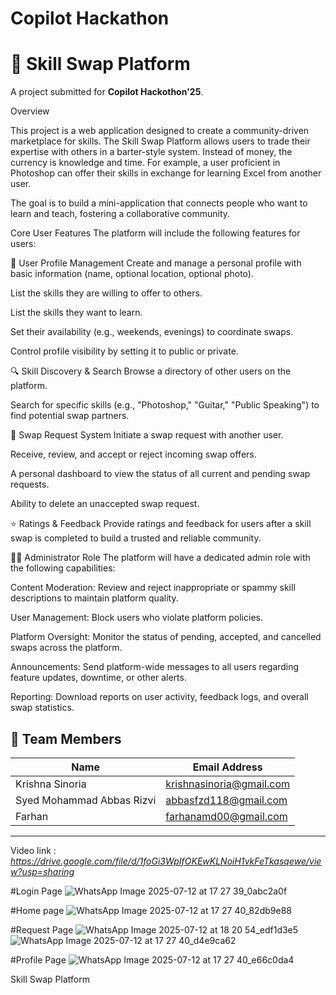 # Copilot Hackathon

# 🔁 Skill Swap Platform

A project submitted for **Copilot Hackothon'25**.

Overview

This project is a web application designed to create a community-driven marketplace for skills. The Skill Swap Platform allows users to trade their expertise with others in a barter-style system. Instead of money, the currency is knowledge and time. For example, a user proficient in Photoshop can offer their skills in exchange for learning Excel from another user.

The goal is to build a mini-application that connects people who want to learn and teach, fostering a collaborative community.

Core User Features
The platform will include the following features for users:

👤 User Profile Management
Create and manage a personal profile with basic information (name, optional location, optional photo).

List the skills they are willing to offer to others.

List the skills they want to learn.

Set their availability (e.g., weekends, evenings) to coordinate swaps.

Control profile visibility by setting it to public or private.

🔍 Skill Discovery & Search
Browse a directory of other users on the platform.

Search for specific skills (e.g., "Photoshop," "Guitar," "Public Speaking") to find potential swap partners.

🔄 Swap Request System
Initiate a swap request with another user.

Receive, review, and accept or reject incoming swap offers.

A personal dashboard to view the status of all current and pending swap requests.

Ability to delete an unaccepted swap request.

⭐ Ratings & Feedback
Provide ratings and feedback for users after a skill swap is completed to build a trusted and reliable community.

👨‍💼 Administrator Role
The platform will have a dedicated admin role with the following capabilities:

Content Moderation: Review and reject inappropriate or spammy skill descriptions to maintain platform quality.

User Management: Block users who violate platform policies.

Platform Oversight: Monitor the status of pending, accepted, and cancelled swaps across the platform.

Announcements: Send platform-wide messages to all users regarding feature updates, downtime, or other alerts.

Reporting: Download reports on user activity, feedback logs, and overall swap statistics.

## 👥 Team Members

| Name                          | Email Address             |
|-------------------------------|-------------------------  |
|Krishna Sinoria                |  krishnasinoria@gmail.com |
|Syed Mohammad Abbas Rizvi      |   abbasfzd118@gmail.com   |
|Farhan                         |   farhanamd00@gmail.com   |
------------------------------------------------------------

Video link  : *https://drive.google.com/file/d/1foGi3WpIfOKEwKLNoiH1vkFeTkasqewe/view?usp=sharing*

#Login Page
![WhatsApp Image 2025-07-12 at 17 27 39_0abc2a0f](https://github.com/user-attachments/assets/719cd523-49b5-4be6-beb0-d7c4bb95ead7)

#Home page
![WhatsApp Image 2025-07-12 at 17 27 40_82db9e88](https://github.com/user-attachments/assets/b4a6dbd4-4968-4d91-b5c5-b1fa375f5bcf)

#Request Page
![WhatsApp Image 2025-07-12 at 18 20 54_edf1d3e5](https://github.com/user-attachments/assets/89aa0273-e7dc-4078-ab6d-661b64a977b3)
![WhatsApp Image 2025-07-12 at 17 27 40_d4e9ca62](https://github.com/user-attachments/assets/c2c04719-eb21-4589-86d9-c5bd30ad70ec)



#Profile Page
![WhatsApp Image 2025-07-12 at 17 27 40_e66c0da4](https://github.com/user-attachments/assets/5ae61008-6772-49dc-8a42-ec2e40bd8292)

Skill Swap Platform






